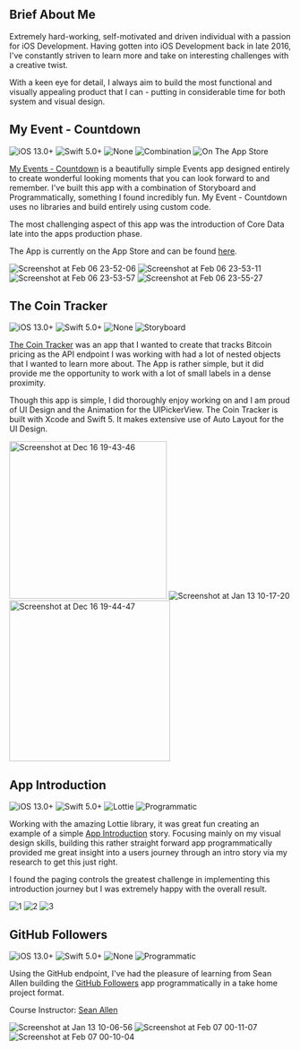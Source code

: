 ## Brief About Me

Extremely hard-working, self-motivated and driven individual with a passion for iOS Development. Having gotten into iOS Development back in late 2016, I've constantly striven to learn more and take on interesting challenges with a creative twist.

With a keen eye for detail, I always aim to build the most functional and visually appealing product that I can - putting in considerable time for both system and visual design.

## My Event - Countdown

![iOS 13.0+](https://img.shields.io/badge/iOS-13.0%2B-blue)
![Swift 5.0+](https://img.shields.io/badge/Swift-5.0%2B-orange)
![None](https://img.shields.io/badge/Libraries-None-red)
![Combination](https://img.shields.io/badge/Build-Combination-green)
![On The App Store](https://img.shields.io/badge/Stage-On%20The%20App%20Store-yellow)

[My Events - Countdown](https://github.com/Blakey47/Event-Countdown) is a beautifully simple Events app designed entirely to create wonderful looking moments that you can look forward to and remember. I've built this app with a combination of Storyboard and Programmatically, something I found incredibly fun. My Event - Countdown uses no libraries and build entirely using custom code.

The most challenging aspect of this app was the introduction of Core Data late into the apps production phase.

The App is currently on the App Store and can be found [here](https://apps.apple.com/us/app/my-events-countdown/id1499349723?ls=1).

![Screenshot at Feb 06 23-52-06](https://user-images.githubusercontent.com/6439751/73988982-37210e00-493c-11ea-85e7-c00158be90d1.png) ![Screenshot at Feb 06 23-53-11](https://user-images.githubusercontent.com/6439751/73988980-36887780-493c-11ea-916e-523cb2a9f86a.png) ![Screenshot at Feb 06 23-53-57](https://user-images.githubusercontent.com/6439751/73988979-35efe100-493c-11ea-9a67-e951a18bc337.png)
![Screenshot at Feb 06 23-55-27](https://user-images.githubusercontent.com/6439751/73988975-34beb400-493c-11ea-8e82-dbaca21e31b6.png)

## The Coin Tracker

![iOS 13.0+](https://img.shields.io/badge/iOS-13.0%2B-blue)
![Swift 5.0+](https://img.shields.io/badge/Swift-5.0%2B-orange)
![None](https://img.shields.io/badge/Libraries-None-red)
![Storyboard](https://img.shields.io/badge/Build-Storyboard-green)

[The Coin Tracker](https://github.com/Blakey47/The-Coin-Tracker) was an app that I wanted to create that tracks Bitcoin pricing as the API endpoint I was working with had a lot of nested objects that I wanted to learn more about. The App is rather simple, but it did provide me the opportunity to work with a lot of small labels in a dense proximity.

Though this app is simple, I did thoroughly enjoy working on and I am proud of UI Design and the Animation for the UIPickerView. The Coin Tracker is built with Xcode and Swift 5. It makes extensive use of Auto Layout for the UI Design.

<img width="281" alt="Screenshot at Dec 16 19-43-46" src="https://user-images.githubusercontent.com/6439751/70937642-89306c00-203c-11ea-8cea-0814558be78c.png"> ![Screenshot at Jan 13 10-17-20](https://user-images.githubusercontent.com/6439751/72247958-f14b8100-35ed-11ea-9c1b-44dff75c8d49.png) <img width="287" alt="Screenshot at Dec 16 19-44-47" src="https://user-images.githubusercontent.com/6439751/70937662-9188a700-203c-11ea-9d00-7a6b96a44196.png">

## App Introduction

![iOS 13.0+](https://img.shields.io/badge/iOS-13.0%2B-blue)
![Swift 5.0+](https://img.shields.io/badge/Swift-5.0%2B-orange)
![Lottie](https://img.shields.io/badge/Libraries-Lottie-red)
![Programmatic](https://img.shields.io/badge/Build-Programmatic-green)

Working with the amazing Lottie library, it was great fun creating an example of a simple [App Introduction](https://github.com/Blakey47/App-Introcution-Story) story. Focusing mainly on my visual design skills, building this rather straight forward app programmatically provided me great insight into a users journey through an intro story via my research to get this just right.

I found the paging controls the greatest challenge in implementing this introduction journey but I was extremely happy with the overall result.

![1](https://user-images.githubusercontent.com/6439751/72733328-8969dd00-3b8f-11ea-9928-083960d4a386.gif)
![2](https://user-images.githubusercontent.com/6439751/72733327-8969dd00-3b8f-11ea-8239-543092705cc7.gif)
![3](https://user-images.githubusercontent.com/6439751/72733326-8969dd00-3b8f-11ea-8b06-0c87a36b6dde.gif)

## GitHub Followers

![iOS 13.0+](https://img.shields.io/badge/iOS-13.0%2B-blue)
![Swift 5.0+](https://img.shields.io/badge/Swift-5.0%2B-orange)
![None](https://img.shields.io/badge/Libraries-None-red)
![Programmatic](https://img.shields.io/badge/Build-Programmatic-green)

Using the GitHub endpoint, I've had the pleasure of learning from Sean Allen building the [GitHub Followers](https://github.com/Blakey47/GitHubFollowers) app programmatically in a take home project format. 

Course Instructor: [Sean Allen](seanallen.co)

![Screenshot at Jan 13 10-06-56](https://user-images.githubusercontent.com/6439751/72247312-851c4d80-35ec-11ea-8b44-92d54d96eecb.png)
![Screenshot at Feb 07 00-11-07](https://user-images.githubusercontent.com/6439751/73989636-633d8e80-493e-11ea-80f3-c7bcb0b2e085.png)
![Screenshot at Feb 07 00-10-04](https://user-images.githubusercontent.com/6439751/73989639-65075200-493e-11ea-91f3-a428e2c8e107.png)



